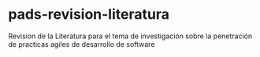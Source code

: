 # pads-revision-literatura
Revision de la Literatura para el tema de investigación sobre la penetración de practicas agiles de desarrollo de software
